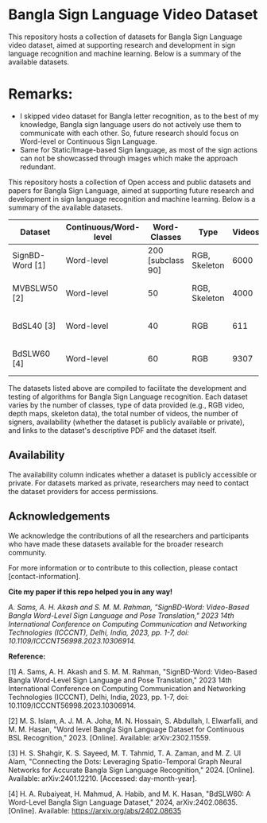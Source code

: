 # Bangla Sign Language Video Dataset

This repository hosts a collection of datasets for Bangla Sign Language video dataset, aimed at supporting research and development in sign language recognition and machine learning. Below is a summary of the available datasets. 

# Remarks: 
* I skipped video dataset for Bangla letter recognition, as to the best of my knowledge, Bangla sign language users do not actively use them to communicate with each other. So, future research should focus on Word-level or Continuous Sign Language.
* Same for Static/Image-based Sign language, as most of the sign actions can not be showcassed through images which make the approach redundant.


This repository hosts a collection of Open access and public datasets and papers for Bangla Sign Language, aimed at supporting future research and development in sign language recognition and machine learning. Below is a summary of the available datasets.

| Dataset               | Continuous/Word-level | Word-Classes | Type                 | Videos | Signers | Availability  | Paper Link                               | Dataset Link                        |
|-----------------------|-----------------------|---------|----------------------|--------|---------|---------------|------------------------------------------|------------------------------------|
| SignBD-Word  [1]         | Word-level            | 200 [subclass 90]    | RGB, Skeleton        | 6000   | 14 |  Public     | [Link to PDF](https://drive.google.com/file/d/1GAjHdofGGxOfCnD81pvdiocs53M3ZucQ/view) | [Link to Dataset](https://sites.google.com/view/signbd-word/dataset)|
| MVBSLW50 [2]    | Word-level | 50       | RGB, Skeleton         | 4000  | 40     | Private| [Link to PDF](https://arxiv.org/pdf/2302.11559.pdf)              | None |
| BdSL40 [3] | Word-level | 40       | RGB | 611 | N/A      | Public | [Link to PDF](https://arxiv.org/pdf/2401.12210.pdf)            | [Link to Dataset](https://github.com/Patchwork53/BdSL40_Dataset_AI_for_Bangla_2.0_Honorable_Mention)|
| BdSLW60 [4] | Word-level | 60      | RGB | 9307 | 18      | Public | [Link to PDF](https://arxiv.org/ftp/arxiv/papers/2402/2402.08635.pdf)              | [Link to Dataset](https://github.com/Patchwork53/BdSL40_Dataset_AI_for_Bangla_2.0_Honorable_Mention)|

The datasets listed above are compiled to facilitate the development and testing of algorithms for Bangla Sign Language recognition. Each dataset varies by the number of classes, type of data provided (e.g., RGB video, depth maps, skeleton data), the total number of videos, the number of signers, availability (whether the dataset is publicly available or private), and links to the dataset's descriptive PDF and the dataset itself.

## Availability

The availability column indicates whether a dataset is publicly accessible or private. For datasets marked as private, researchers may need to contact the dataset providers for access permissions.

## Acknowledgements

We acknowledge the contributions of all the researchers and participants who have made these datasets available for the broader research community.

For more information or to contribute to this collection, please contact [contact-information].

**Cite my paper if this repo helped you in any way!**

_A. Sams, A. H. Akash and S. M. M. Rahman, "SignBD-Word: Video-Based Bangla Word-Level Sign Language and Pose Translation," 2023 14th International Conference on Computing Communication and Networking Technologies (ICCCNT), Delhi, India, 2023, pp. 1-7, doi: 10.1109/ICCCNT56998.2023.10306914._

**Reference:**

[1] A. Sams, A. H. Akash and S. M. M. Rahman, "SignBD-Word: Video-Based Bangla Word-Level Sign Language and Pose Translation," 2023 14th International Conference on Computing Communication and Networking Technologies (ICCCNT), Delhi, India, 2023, pp. 1-7, doi: 10.1109/ICCCNT56998.2023.10306914.

[2] M. S. Islam, A. J. M. A. Joha, M. N. Hossain, S. Abdullah, I. Elwarfalli, and M. M. Hasan, "Word level Bangla Sign Language Dataset for Continuous BSL Recognition," 2023. [Online]. Available: arXiv:2302.11559.

[3] H. S. Shahgir, K. S. Sayeed, M. T. Tahmid, T. A. Zaman, and M. Z. Ul Alam, "Connecting the Dots: Leveraging Spatio-Temporal Graph Neural Networks for Accurate Bangla Sign Language Recognition," 2024. [Online]. Available: arXiv:2401.12210. [Accessed: day-month-year].

[4] H. A. Rubaiyeat, H. Mahmud, A. Habib, and M. K. Hasan, "BdSLW60: A Word-Level Bangla Sign Language Dataset," 2024, arXiv:2402.08635. [Online]. Available: https://arxiv.org/abs/2402.08635



<!--
A few more papers you can check out on related topic :
* M. A. Rahaman, M. H. Ali, and M. Hasanuzzaman, "Real-time computer vision-based gestures recognition system for Bangla sign language using multiple linguistic features analysis," Multimed Tools Appl, vol. 83, pp. 22261–22294, 2024. [Online]. Available: https://doi.org/10.1007/s11042-023-15583-8
* 

